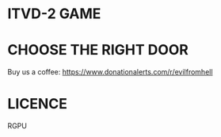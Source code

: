 # ITVD-2 GAME
# CHOOSE THE RIGHT DOOR








Buy us a coffee: https://www.donationalerts.com/r/evilfromhell

# LICENCE
RGPU
